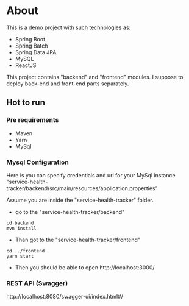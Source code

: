 # About
This is a demo project with such technologies as:
* Spring Boot
* Spring Batch
* Spring Data JPA
* MySQL
* ReactJS

This project contains "backend" and "frontend" modules. I suppose to deploy back-end and front-end parts separately. 

## Hot to run

### Pre requirements
* Maven 
* Yarn  
* MySql  

### Mysql Configuration 
Here is you can specify credentials and url for your MySql instance 
"service-health-tracker/backend/src/main/resources/application.properties"

Assume you are inside the "service-health-tracker" folder.
* go to the "service-health-tracker/backend"

```
cd backend
mvn install
```


* Than got to the  "service-health-tracker/frontend"

```
cd ../frontend
yarn start
```
* Then you should be able to open http://localhost:3000/


### REST API (Swagger)

http://localhost:8080/swagger-ui/index.html#/  